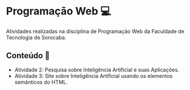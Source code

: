 <h1 >Programação Web 💻 </h1>
Atividades realizadas na disciplina de Programação Web da Faculdade de Tecnologia de Sorocaba.
<h2>Conteúdo 📃</h2>
<ul>
<li>Atividade 2: Pesquisa sobre Inteligência Artificial e suas Aplicações.</li>
<li>Atividade 3: Site sobre Inteligência Artificial usando os elementos semânticos do HTML.</li>
</ul>
